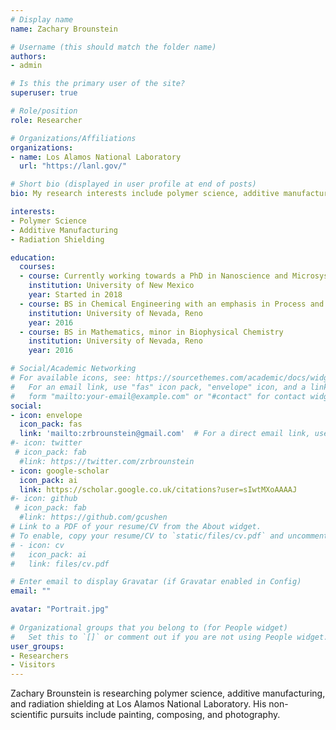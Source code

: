 ```yaml
---
# Display name
name: Zachary Brounstein

# Username (this should match the folder name)
authors:
- admin

# Is this the primary user of the site?
superuser: true

# Role/position
role: Researcher

# Organizations/Affiliations
organizations:
- name: Los Alamos National Laboratory
  url: "https://lanl.gov/"

# Short bio (displayed in user profile at end of posts)
bio: My research interests include polymer science, additive manufacturing, and radiation shielding.

interests:
- Polymer Science
- Additive Manufacturing
- Radiation Shielding

education:
  courses:
  - course: Currently working towards a PhD in Nanoscience and Microsystems Engineering
    institution: University of New Mexico
    year: Started in 2018
  - course: BS in Chemical Engineering with an emphasis in Process and Energy, minor in Renewable Energy
    institution: University of Nevada, Reno
    year: 2016
  - course: BS in Mathematics, minor in Biophysical Chemistry
    institution: University of Nevada, Reno
    year: 2016

# Social/Academic Networking
# For available icons, see: https://sourcethemes.com/academic/docs/widgets/#icons
#   For an email link, use "fas" icon pack, "envelope" icon, and a link in the
#   form "mailto:your-email@example.com" or "#contact" for contact widget.
social:
- icon: envelope
  icon_pack: fas
  link: 'mailto:zrbrounstein@gmail.com'  # For a direct email link, use "mailto:test@example.org".
#- icon: twitter
 # icon_pack: fab
  #link: https://twitter.com/zrbrounstein
- icon: google-scholar
  icon_pack: ai
  link: https://scholar.google.co.uk/citations?user=sIwtMXoAAAAJ
#- icon: github
 # icon_pack: fab
  #link: https://github.com/gcushen
# Link to a PDF of your resume/CV from the About widget.
# To enable, copy your resume/CV to `static/files/cv.pdf` and uncomment the lines below.  
# - icon: cv
#   icon_pack: ai
#   link: files/cv.pdf

# Enter email to display Gravatar (if Gravatar enabled in Config)
email: ""

avatar: "Portrait.jpg"
  
# Organizational groups that you belong to (for People widget)
#   Set this to `[]` or comment out if you are not using People widget.  
user_groups:
- Researchers
- Visitors
---
```


Zachary Brounstein is researching polymer science, additive manufacturing, and radiation shielding at Los Alamos National Laboratory.
His non-scientific pursuits include painting, composing, and photography.